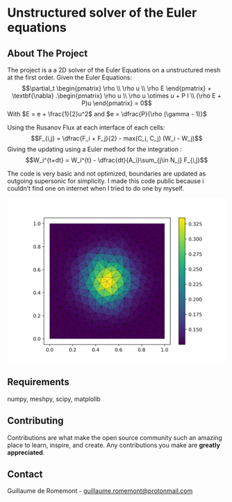 
# Unstructured solver of the Euler equations
<!-- ABOUT THE PROJECT -->
## About The Project

The project is a a 2D solver of the Euler Equations on a unstructured mesh at the first order.
Given the Euler Equations:
$$\partial_t \begin{pmatrix}
\rho \\
\rho u \\
\rho E
\end{pmatrix} + \textbf{\nabla} .\begin{pmatrix}
\rho u \\
\rho u \otimes u + P I \\
 (\rho E + P)u
\end{pmatrix} = 0$$ 
With $E = e + \frac{1}{2}u^2$ and $e = \dfrac{P}{\rho (\gamma - 1)}$


Using the Rusanov Flux at each interface of each cells: 
$$F_{i,j} = \dfrac{F_i + F_j}{2} - max(C_i, C_j) (W_i - W_j)$$
Giving the updating using a Euler method for the integration : 
$$W_i^{t+dt} = W_i^{t} - \dfrac{dt}{A_i}\sum_{j\in N_j} F_{i,j}$$

The code is very basic and not optimized, boundaries are updated as outgoing supersonic for simplicity.
I made this code public because i couldn't find one on internet when I tried to do one by myself. 

![plot](./rho.jpg)

<!-- Requirements -->
## Requirements

numpy, meshpy, scipy, matplolib

<!-- CONTRIBUTING -->
## Contributing

Contributions are what make the open source community such an amazing place to learn, inspire, and create. Any contributions you make are **greatly appreciated**.


<!-- CONTACT -->
## Contact

Guillaume de Romemont - guillaume.romemont@protonmail.com





